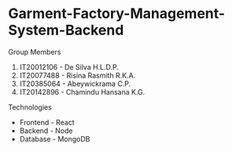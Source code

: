 # Garment-Factory-Management-System-Backend

Group Members

1. IT20012106 - De Silva H.L.D.P.
2. IT20077488 - Risina Rasmith R.K.A.
3. IT20385064 - Abeywickrama C.P.
4. IT20142896 - Chamindu Hansana K.G.

Technologies

* Frontend - React
* Backend - Node
* Database - MongoDB
